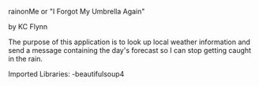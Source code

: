 rainonMe
or "I Forgot My Umbrella Again"

by KC Flynn

The purpose of this application is to look up local weather information and send a message containing the day's forecast so I can stop getting caught in the rain.

Imported Libraries:
-beautifulsoup4
